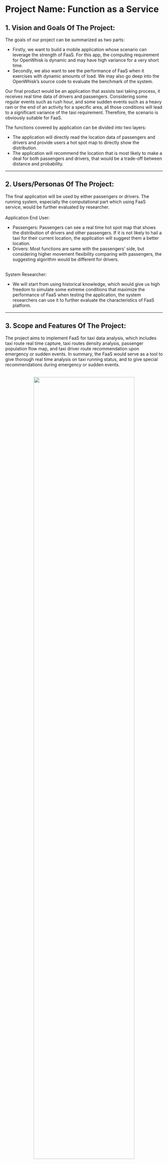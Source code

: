 # Project Name: Function as a Service  

## 1.   Vision and Goals Of The Project:

The goals of our project can be summarized as two parts: <br>
* Firstly, we want to build a mobile application whose scenario can leverage the strength of FaaS. For this app, the computing requirement for OpenWhisk is dynamic and may have high variance for a very short time. <br>
* Secondly, we also want to see the performance of FaaS when it exercises with dynamic amounts of load. We may also go deep into the OpenWhisk’s source code to evaluate the benchmark of the system.<br>

Our final product would be an application that assists taxi taking process, it receives real time data of drivers and passengers. Considering some regular events such as rush hour, and some sudden events such as a heavy rain or the end of an activity for a specific area, all those conditions will lead to a significant variance of the taxi requirement. Therefore, the scenario is obviously suitable for FaaS. <br>

The functions covered by application can be divided into two layers: <br>
* The application will directly read the location data of passengers and drivers and provide users a hot spot map to directly show the distribution. <br>
* The application will recommend the location that is most likely to make a deal for both passengers and drivers, that would be a trade-off between distance and probability. <br>

** **
## 2. Users/Personas Of The Project:

The final application will be used by either passengers or drivers. The running system, especially the computational part which using FaaS service, would be further evaluated by researcher. <br><br>
Application End User: <br>
* Passengers: Passengers can see a real time hot spot map that shows the distribution of drivers and other passengers. If it is not likely to hail a taxi for their current location, the application will suggest them a better location. <br>
* Drivers: Most functions are same with the passengers’ side, but considering higher movement flexibility comparing with passengers, the suggesting algorithm would be different for drivers. <br><br>

System Researcher: <br>
* We will start from using historical knowledge, which would give us high freedom to simulate some extreme conditions that maximize the performance of FaaS when testing the application, the system researchers can use it to further evaluate the characteristics of FaaS platform. <br>    

** **

## 3.   Scope and Features Of The Project:

The project aims to implement FaaS for taxi data analysis, which includes taxi route real time capture, taxi routes density analysis, passenger population flow map, and taxi driver route recommendation upon emergency or sudden events. In summary, the FaaS would serve as a tool to give thorough real time analysis on taxi running status, and to give special recommendations during emergency or sudden events. <br><br>

<div align="center">
<img src="./images/stages.png" width="80%" height="80%">
</div>

The project contains 3 stages: <br>
* 1st Stage: implement FaaS for taxi driver static data. In this stage, the FaaS would deal with historical chunk of taxi data. The data would include basic information including passenger pick up position, passenger drop off position position, pick up time, drop off time etc. Based on these data, a taxi flow heat map will be generated. Furthermore, the population flow of different time and location would also be shown. <br>
* 2nd Stage: In this stage, the FaaS would deal with real time data. Each taxi’s real time information will be collected and analyzed by the service. In this stage high throughput real time data would be monitored and analyzed, taking the advantage of cloud platform. <br>
* 3rd Stage: To fully utilize the characteristics of FaaS, huge data size changes in the data stream will be considered. In this stage, sudden changes in the taxi-passenger system is considered. Two example features would be implemented. 1, When there is a sudden event happening at a certain spot, i.e a concert or game. During this time all the passengers would be traveling from one place to another specific place. 2, When there is a huge rain, a huge amount of passengers would emerge asking for taxis. During these events, a sudden change in the data stream would occur, and the FaaS would deal with these circumstances: make recommendations locations to drivers, and even allocate different drivers to certain areas to meet the demand.<br> 

Our overall goal is to set up a FaaS for elastic volume data with data flow information. The taxi-passenger system serves as a good example of monitoring the trace of the movement of single data point. Moreover, in the 3rd stage, sudden events would bring elastic demand for the system, which utilize our FaaS system, and also lead to a meaningful real world case problem.

** **

## 4. Solution Concept

In real world, incoming requests from taxis will change rapidly. The server needs to be elastic so it can take quick responses to those changes, which means the server should have the ability to scale up in a short time. FaaS is a suitable solution for this situation. Rather than in system level or application level, the service will be scalable in the function level, which costs less and is much easier to start up and destroy. There are some mature FaaS platform now, like AWS Lambda, Azure Functions, Google Cloud Function and IBM OpenWhisk. Here we choose to use IBM OpenWhisk platform.

<div align="center">
<img src="./images/FaaS_trigger_mechanism.jpg" width="80%" height="80%">
</div>

Apache OpenWhisk (Incubating) is an open source, distributed Serverless platform that executes functions (fx) in response to events at any scale. OpenWhisk manages the infrastructure, servers and scaling using Docker containers so you can focus on building amazing and efficient applications. 

OpenWhisk has integrated several components like Nginx, Kafka, controller and etc to help us coordinate the function call and assign it to any available worker (e.g. Containers). Most of our app will be taken care by OpenWhisk platform.

<div align="center">
<img src="./images/OepnWhisk_structure.jpg" width="80%" height="80%">
</div>

Based on OpenWhisk platform, our application will take requests from different clients and take different actions pointing to every requests. Those data will be firstly stored into the database to update the instant location of every taxi, and then sent to the cloud to be stored for data analyse. We will also design a backend system to read location data from database and send these informations to our backend system and users.

<div align="center">
<img src="./images/System_architecture.png" width="80%" height="80%">
</div>

Kubernetes is a well-known container orchestration tool, which can be used to deploy container-native applications. Here we’ll deploy OpenWhisk over Kubernetes, which can leverage the capabilities provided by Kubernetes to better control and manage OpenWhisk containers, which can result in a stable OpenWhisk runtime. 

Helm is a tool for managing Kubernetes charts, while charts are packages of pre-configured Kubernetes resources. By using Helm,we can write charts, which are in template format, to define a set of Kubernetes resources (each resource stands for a component of your application), and use Helm to deploy the charts over a Kubernetes cluster.

<div align="center">
<img src="./images/kubernetes_OpenWhisk_structure.png" width="80%" height="80%">
</div>

 ** **

## 5. Acceptance criteria

This FaaS application could:  
1. Store and present real-time taxi trip data on websites or mobile application.  
2. Show how many trips passed through georect defined by two latitude/longitude points.  
3. Show how many trips were occurring at a given point in time.  
4. Show how many trips started or stopped within a georect, and the sum total of their fares.  
5. Pair the customers and drivers for a trip.  


 ** **

## 6.  Release Planning:

Iteration1(Due to 2.14):  
1. set up one-node Kubernetes Cluster on our own computers.  
2. deploy OpenWhisk over Kubernetes.  
3. Automated the installation and deployment of OpenWhisk.  
4. Provide a demo to test the OpenWhisk.  

Iteration2(Due to 2.28):  
1. implement our first feature: store data from resources to DB.  
2. implement a front-end to present data stored in DB.  

Iteration3(Due to 3.21):  
1. implement a program to mimic the behaviors of taxi drivers and customers.  
2. test based on demo2.  
3. explore & develope more features.  

Iteration4(Due to 4.04):  
1. explore & develope more features.  
...  

Iteration5(Due to 4.18):  
1. scale up Kubernetes to multiple nodes.  
2. move service from local computer to public cloud providers.  


---
Mentors:
- Tommy Unger
- Tsz Yan Lam

---
Team Members:
- Zhuyu Li
- Yuhang Miao
- Yuxuan Su
- Lian Duan
